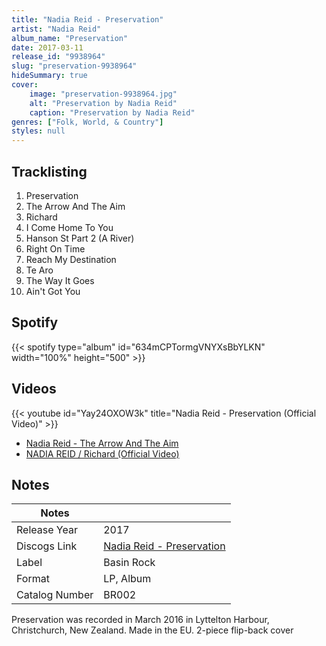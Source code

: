 ```yaml
---
title: "Nadia Reid - Preservation"
artist: "Nadia Reid"
album_name: "Preservation"
date: 2017-03-11
release_id: "9938964"
slug: "preservation-9938964"
hideSummary: true
cover:
    image: "preservation-9938964.jpg"
    alt: "Preservation by Nadia Reid"
    caption: "Preservation by Nadia Reid"
genres: ["Folk, World, & Country"]
styles: null
---
```

## Tracklisting
1. Preservation
2. The Arrow And The Aim
3. Richard
4. I Come Home To You
5. Hanson St Part 2 (A River)
6. Right On Time
7. Reach My Destination
8. Te Aro
9. The Way It Goes
10. Ain't Got You
## Spotify
{{< spotify type="album" id="634mCPTormgVNYXsBbYLKN" width="100%" height="500" >}}

## Videos
{{< youtube id="Yay24OXOW3k" title="Nadia Reid - Preservation (Official Video)" >}}
- [Nadia Reid - The Arrow And The Aim](https://www.youtube.com/watch?v=FQVsFzYSHd8)
- [NADIA REID / Richard (Official Video)](https://www.youtube.com/watch?v=0jN1BfSLbzg)

## Notes
| Notes          |             |
| ---------------| ----------- |
| Release Year   | 2017 |
| Discogs Link   | [Nadia Reid - Preservation](https://www.discogs.com/release/9938964-Nadia-Reid-Preservation) |
| Label          | Basin Rock |
| Format         | LP, Album |
| Catalog Number | BR002 |

Preservation was recorded in March 2016 in Lyttelton Harbour, Christchurch, New Zealand.   Made in the EU.   2-piece flip-back cover
